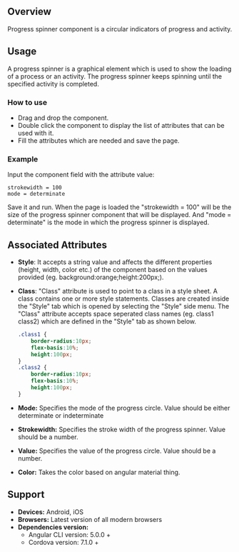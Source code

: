 ## Overview
Progress spinner component is  a circular indicators of progress and activity.

## Usage
A progress spinner is a graphical element which is used to show the loading of a process or an activity. The progress spinner keeps spinning until the specified activity is completed.

### How to use   
- Drag and drop the component. 
- Double click the component to display the list of attributes that can be used with it.
- Fill the attributes which are needed and save the page.

### Example 
Input the component field with the attribute value:
``` 
strokewidth = 100
mode = determinate
```
Save it and run.
When the page is loaded the "strokewidth = 100" will be the size of the progress spinner component that will be displayed. And "mode = determinate" is the mode in which the progress spinner is displayed.

## Associated Attributes
- **Style**: It accepts a string value and affects the different properties (height, width, color etc.) of the component based on the values provided (eg. background:orange;height:200px;).

- **Class**: "Class" attribute is used to point to a class in a style sheet. A class contains one or more style statements. Classes are created inside the "Style" tab which is opened by selecting the "Style" side menu. The "Class" attribute accepts space seperated class names (eg. class1 class2) which are defined in the "Style" tab as shown below.
    ```css
    .class1 {
        border-radius:10px;
        flex-basis:10%;
        height:100px;
    }
    .class2 {
        border-radius:10px;
        flex-basis:10%;
        height:100px;
    }
    
    ```
- **Mode:** Specifies the mode of the progress circle. Value should be either determinate or indeterminate
- **Strokewidth:** Specifies the stroke width of the progress spinner. Value should be a number.
- **Value:** Specifies the value of the progress circle. Value should be a number.
- **Color:** Takes the color based on angular material thing.

## Support
- **Devices:** Android, iOS
- **Browsers:**  Latest version of all modern browsers
- **Dependencies version:** 
    - Angular CLI version: 5.0.0 + 
    - Cordova version: 7.1.0 +

